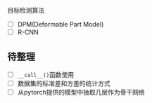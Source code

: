 目标检测算法
- [ ] DPM(Deformable Part Model)
- [ ] R-CNN

## 待整理
- [ ] `__call__()`函数使用
- [ ] 数据集的标准差和方差的统计方式
- [ ] 从pytorch提供的模型中抽取几层作为骨干网络